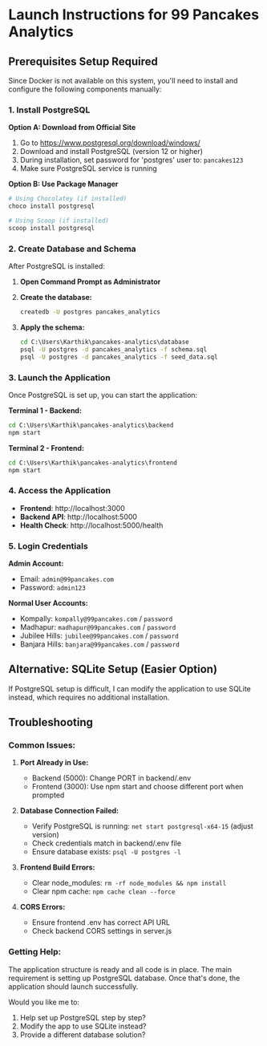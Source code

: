 # Launch Instructions for 99 Pancakes Analytics

## Prerequisites Setup Required

Since Docker is not available on this system, you'll need to install and configure the following components manually:

### 1. Install PostgreSQL

**Option A: Download from Official Site**
1. Go to https://www.postgresql.org/download/windows/
2. Download and install PostgreSQL (version 12 or higher)
3. During installation, set password for 'postgres' user to: `pancakes123`
4. Make sure PostgreSQL service is running

**Option B: Use Package Manager**
```powershell
# Using Chocolatey (if installed)
choco install postgresql

# Using Scoop (if installed)  
scoop install postgresql
```

### 2. Create Database and Schema

After PostgreSQL is installed:

1. **Open Command Prompt as Administrator**

2. **Create the database:**
   ```cmd
   createdb -U postgres pancakes_analytics
   ```

3. **Apply the schema:**
   ```cmd
   cd C:\Users\Karthik\pancakes-analytics\database
   psql -U postgres -d pancakes_analytics -f schema.sql
   psql -U postgres -d pancakes_analytics -f seed_data.sql
   ```

### 3. Launch the Application

Once PostgreSQL is set up, you can start the application:

**Terminal 1 - Backend:**
```cmd
cd C:\Users\Karthik\pancakes-analytics\backend
npm start
```

**Terminal 2 - Frontend:**
```cmd
cd C:\Users\Karthik\pancakes-analytics\frontend
npm start
```

### 4. Access the Application

- **Frontend**: http://localhost:3000
- **Backend API**: http://localhost:5000
- **Health Check**: http://localhost:5000/health

### 5. Login Credentials

**Admin Account:**
- Email: `admin@99pancakes.com`
- Password: `admin123`

**Normal User Accounts:**
- Kompally: `kompally@99pancakes.com` / `password`
- Madhapur: `madhapur@99pancakes.com` / `password`
- Jubilee Hills: `jubilee@99pancakes.com` / `password`
- Banjara Hills: `banjara@99pancakes.com` / `password`

## Alternative: SQLite Setup (Easier Option)

If PostgreSQL setup is difficult, I can modify the application to use SQLite instead, which requires no additional installation.

## Troubleshooting

### Common Issues:

1. **Port Already in Use:**
   - Backend (5000): Change PORT in backend/.env
   - Frontend (3000): Use npm start and choose different port when prompted

2. **Database Connection Failed:**
   - Verify PostgreSQL is running: `net start postgresql-x64-15` (adjust version)
   - Check credentials match in backend/.env file
   - Ensure database exists: `psql -U postgres -l`

3. **Frontend Build Errors:**
   - Clear node_modules: `rm -rf node_modules && npm install`
   - Clear npm cache: `npm cache clean --force`

4. **CORS Errors:**
   - Ensure frontend .env has correct API URL
   - Check backend CORS settings in server.js

### Getting Help:

The application structure is ready and all code is in place. The main requirement is setting up PostgreSQL database. Once that's done, the application should launch successfully.

Would you like me to:
1. Help set up PostgreSQL step by step?
2. Modify the app to use SQLite instead?
3. Provide a different database solution?
